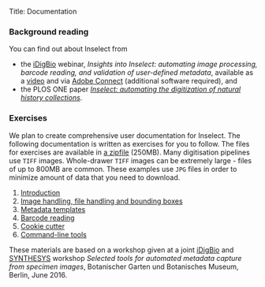 Title: Documentation

### Background reading
You can find out about Inselect from

* the [iDigBio](https://www.idigbio.org/) webinar, *Insights into Inselect:
automating image processing, barcode reading, and validation of user-defined
metadata*, available as a
[video](https://doi.org/10.6084/m9.figshare.3208021.v2) and via
[Adobe Connect](https://idigbio.adobeconnect.com/p7qo63aeo4a/) (additional
software required), and
* the PLOS ONE paper
[*Inselect: automating the digitization of natural history collections*](https://doi.org/10.1371/journal.pone.0143402).

### Exercises
We plan to create comprehensive user documentation for Inselect.
The following documentation is written as exercises for you to follow.
The files for exercises are available in
[a zipfile](https://nhm.box.com/s/0oo5vaabypxsgt9zzcz7b6o5xg4yjrba)
(250MB).
Many digitisation pipelines use `TIFF` images. Whole-drawer `TIFF` images can
be extremely large - files of up to 800MB are common. These examples use `JPG`
files in order to minimize amount of data that you need to download.

1. [Introduction]({filename}/pages/introduction.md)
2. [Image handling, file handling and bounding boxes]({filename}/pages/image_handling_and_boxes.md)
3. [Metadata templates]({filename}/pages/metadata_templates.md)
4. [Barcode reading]({filename}/pages/barcode_reading.md)
5. [Cookie cutter]({filename}/pages/cookie_cutter.md)
6. [Command-line tools]({filename}/pages/command_line_tools.md)

These materials are based on a workshop given at a joint
[iDigBio](https://www.idigbio.org/) and
[SYNTHESYS](http://www.synthesys.info/) workshop
*Selected tools for automated metadata capture from specimen images*,
Botanischer Garten und Botanisches Museum, Berlin, June 2016.
